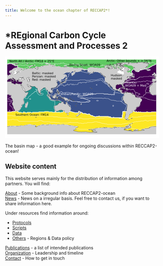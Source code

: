 ```yaml
---
title: Welcome to the ocean chapter of RECCAP2*!
---
```


# *REgional Carbon Cycle Assessment and Processes 2 

<img src="/img/ocean_regions/basin_all_wBiomes_no_scale.png" title="RECCAP2-ocean logo" alt="RECCAP2-ocean logo" />

The basin map - a good example for ongoing discussions within RECCAP2-ocean!

## Website content

This website serves mainly for the distribution of information among partners.
You will find:

[About](about.md) - Some background info about RECCAP2-ocean  
[News](/blog) - News on a irregular basis. Feel free to contact us, if you want to share information here.  

Under resources find information around:
- [Protocols](protocols.md)  
- [Scripts](scripts.md)  
- [Data](data.md)  
- [Others](regions.md) - Regions & Data policy  

[Publications](publications.md) - a list of intended publications  
[Organization](organization.md) - Leadership and timeline   
[Contact](contact.md) - How to get in touch  
